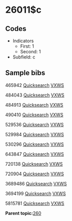 # 26011$c

## Codes

-   Indicators
    -   First: 1
    -   Second: 1
-   Subfield: c

## Sample bibs

465942 [Quicksearch](https://search.library.yale.edu/catalog/465942) [VXWS](http://prodorbis.library.yale.edu:7014/vxws/GetHoldingsService?bibId=465942)

484043 [Quicksearch](https://search.library.yale.edu/catalog/484043) [VXWS](http://prodorbis.library.yale.edu:7014/vxws/GetHoldingsService?bibId=484043)

484913 [Quicksearch](https://search.library.yale.edu/catalog/484913) [VXWS](http://prodorbis.library.yale.edu:7014/vxws/GetHoldingsService?bibId=484913)

490410 [Quicksearch](https://search.library.yale.edu/catalog/490410) [VXWS](http://prodorbis.library.yale.edu:7014/vxws/GetHoldingsService?bibId=490410)

529536 [Quicksearch](https://search.library.yale.edu/catalog/529536) [VXWS](http://prodorbis.library.yale.edu:7014/vxws/GetHoldingsService?bibId=529536)

529984 [Quicksearch](https://search.library.yale.edu/catalog/529984) [VXWS](http://prodorbis.library.yale.edu:7014/vxws/GetHoldingsService?bibId=529984)

530296 [Quicksearch](https://search.library.yale.edu/catalog/530296) [VXWS](http://prodorbis.library.yale.edu:7014/vxws/GetHoldingsService?bibId=530296)

643847 [Quicksearch](https://search.library.yale.edu/catalog/643847) [VXWS](http://prodorbis.library.yale.edu:7014/vxws/GetHoldingsService?bibId=643847)

720138 [Quicksearch](https://search.library.yale.edu/catalog/720138) [VXWS](http://prodorbis.library.yale.edu:7014/vxws/GetHoldingsService?bibId=720138)

720904 [Quicksearch](https://search.library.yale.edu/catalog/720904) [VXWS](http://prodorbis.library.yale.edu:7014/vxws/GetHoldingsService?bibId=720904)

3689486 [Quicksearch](https://search.library.yale.edu/catalog/3689486) [VXWS](http://prodorbis.library.yale.edu:7014/vxws/GetHoldingsService?bibId=3689486)

3694199 [Quicksearch](https://search.library.yale.edu/catalog/3694199) [VXWS](http://prodorbis.library.yale.edu:7014/vxws/GetHoldingsService?bibId=3694199)

5815781 [Quicksearch](https://search.library.yale.edu/catalog/5815781) [VXWS](http://prodorbis.library.yale.edu:7014/vxws/GetHoldingsService?bibId=5815781)

**Parent topic:**[260](../../tags/260/260.md)

